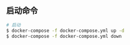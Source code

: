 ## 启动命令

```bash
# 启动
$ docker-compose -f docker-compose.yml up -d
$ docker-compose -f docker-compose.yml down
```
